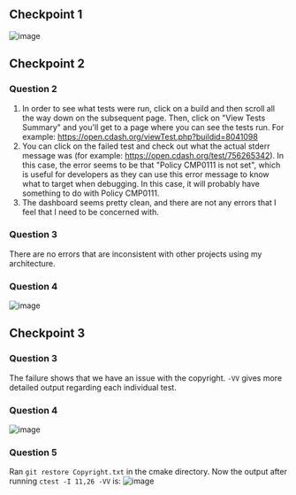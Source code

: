 ## Checkpoint 1
![image](https://user-images.githubusercontent.com/46334090/179251510-422ca226-fa47-4acd-a25b-92ab3c9b68b6.png)
## Checkpoint 2
### Question 2
1. In order to see what tests were run, click on a build and then scroll all the way down on the subsequent page. Then, click on "View Tests Summary" and you'll get to a page where you can see the tests run. For example: https://open.cdash.org/viewTest.php?buildid=8041098
2. You can click on the failed test and check out what the actual stderr message was (for example: https://open.cdash.org/test/756265342). In this case, the error seems to be that "Policy CMP0111 is not set", which is useful for developers as they can use this error message to know what to target when debugging. In this case, it will probably have something to do with Policy CMP0111.
3. The dashboard seems pretty clean, and there are not any errors that I feel that I need to be concerned with.
### Question 3
There are no errors that are inconsistent with other projects using my architecture.
### Question 4
![image](https://user-images.githubusercontent.com/46334090/179259426-6669ba96-9a63-4a52-972d-46becc168d4b.png)
## Checkpoint 3
### Question 3
The failure shows that we have an issue with the copyright. `-VV` gives more detailed output regarding each individual test.
### Question 4
![image](https://user-images.githubusercontent.com/46334090/179261998-2ab98a8b-f862-4eb4-85dd-f098f154258f.png)
### Question 5
Ran `git restore Copyright.txt` in the cmake directory. Now the output after running `ctest -I 11,26 -VV` is:
![image](https://user-images.githubusercontent.com/46334090/179262494-3d15ad0c-8dcd-4997-9ba6-9dee60defa33.png)
